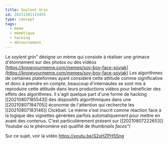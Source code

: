 ```yaml
---
title: Soylent Grin
id: 20211101115455
type: concept
tags:
  - meme
  - mémétique
  - hacking
  - détournement
---
```


Le *soylent grin"* désigne un mème qui consiste à réaliser une grimace d'étonnement sur des photos ou des vidéos
[https://knowyourmeme.com/memes/soy-boy-face-soyjak](https://knowyourmeme.com/memes/soy-boy-face-soyjak)
Les algorithmes de certaines plateformes ayant considéré cette attitude comme significative et donc à prendre en compte, beaucoup d'internautes se sont mis à reproduire cette attitude dans leurs productions vidéos pour bénéficier des effets des algorithmes. Il s'agit quelque part d'une forme de hacking [[20210807185543]]  des dispositifs algorithmiques dans une [[20210807184705]] économie de l'attention qui recherche les [[20210807183146]] Clickbait.
Le mème s'est inscrit comme réaction face à la logique des vignettes générées parfois automatiquement pour mettre en avant des contenus.  C'est particulièrement présent sur [[20210807222653]] Youtube où le phénomène est qualifié de *thumbnails faces"*/

Sur ce sujet, voir la vidéo https://youtu.be/S2xHZPH5Sng
